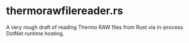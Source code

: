 # thermorawfilereader.rs

A very rough draft of reading Thermo RAW files from Rust via in-process DotNet runtime hosting.

